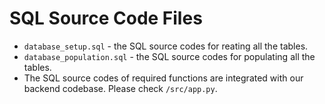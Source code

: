 # SQL Source Code Files

- `database_setup.sql` - the SQL source codes for reating all the tables.
- `database_population.sql` - the SQL source codes for populating all the tables.
- The SQL source codes of required functions are integrated with our backend codebase. Please check `/src/app.py`.